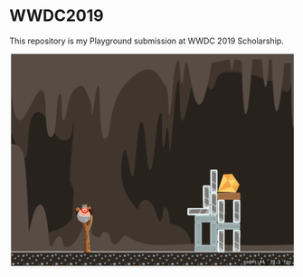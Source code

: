 # WWDC2019

This repository is my Playground submission at WWDC 2019 Scholarship. 

![screenshot](https://github.com/kaigothe/WWDC2019/blob/master/screenshot.png?raw=true)
